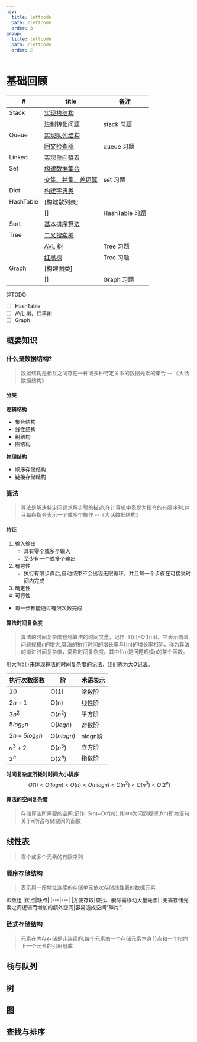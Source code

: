 ```yaml
---
nav:
  title: lettcode
  path: /lettcode
  order: 3
group:
  title: lettcode
  path: /lettcode
  order: 2
---
```

# 基础回顾

| # | title | 备注 |
| --- | --- | --- |
| Stack | [实现栈结构](https://github.com/cc7gs/FE_note/tree/master/packages/lettcode/src/stack/basic.ts) |  |
|  | [进制转化问题](https://github.com/cc7gs/FE_note/tree/master/packages/lettcode/src/basic/converter.ts) | stack 习题 |
| Queue | [实现队列结构](https://github.com/cc7gs/FE_note/tree/master/packages/lettcode/src/queue/basic.ts) |  |
|  | [回文检查器](https://github.com/cc7gs/FE_note/tree/master/packages/lettcode/src/basic/palindromeChecker.ts) | queue 习题 |
| Linked | [实现单向链表](https://github.com/cc7gs/FE_note/tree/master/packages/lettcode/src/linked/basic.ts) |  |
| Set | [构建数据集合](https://github.com/cc7gs/FE_note/tree/master/packages/lettcode/src/basic/set.ts) |  |
|  | [交集、并集、差运算](https://github.com/cc7gs/FE_note/tree/master/packages/lettcode/src/basic/set.basic.ts) | set 习题 |
| Dict | [构建字典类](https://github.com/cc7gs/FE_note/tree/master/packages/lettcode/src/basic/dictionary.ts) |  |
| HashTable | [构建散列表] |  |
|  | [] | HashTable 习题 |
| Sort | [基本排序算法](https://github.com/cc7gs/FE_note/tree/master/packages/lettcode/src/sort/basic.ts) |  |
| Tree | [二叉搜索树](https://github.com/cc7gs/FE_note/tree/master/packages/lettcode/src/tree/basic/index.ts) |  |
|  | [AVL 树]() | Tree 习题 |
|  | [红黑树]() | Tree 习题 |
| Graph | [构建图类] |
|  | [] | Graph 习题 |

@TODO:

- [ ] HashTable
- [ ] AVL 树、红黑树
- [ ] Graph

## 概要知识
### 什么是数据结构?

> 数据结构是相互之间存在一种或多种特定关系的数据元素的集合 -- 《大话数据结构》

#### 分类

**逻辑结构**
 - 集合结构
 - 线性结构
 - 树结构
 - 图结构

**物理结构**
  - 顺序存储结构
  - 链接存储结构


### 算法

> 算法是解决特定问题求解步骤的描述,在计算机中表现为指令的有限序列,并且每条指令表示一个或多个操作 --《大话数据结构》

#### 特征
1. 输入输出
   - 具有零个或多个输入
   - 至少有一个或多个输出
2. 有穷性
   - 执行有限步骤后,自动结束不会出现无限循环，并且每一个步骤在可接受时间内完成 
3. 确定性
4. 可行性
  -  每一步都能通过有限次数完成
#### 算法时间复杂度
> 算法的时间复杂度也称算法的时间度量，记作: T(n)=O(f(n))。它表示随着问题规模n的增大,算法的执行时间的增长率与f(n)的增长率相同，称为算法的渐进时间复杂度，简称时间复杂度。其中f(n)是问题规模n的某个函数。

用大写`O()`来体现算法的时间复杂度的记法，我们称为大O记法。

|执行次数函数|阶|术语表示|
|---|---|---|
|10|O(1)|常数阶|
|$2n+1$|O(n)|线性阶|
|$3n^2$|O($n^2$)|平方阶|
|$5log_2n$|O($logn$)|对数阶|
|$2n+5log_2n$|O($nlogn$)|nlogn阶|
|$n^3+2$|O($n^3$)|立方阶|
|$2^n$|O($2^n$)|指数阶|

**时间复杂度所耗时时间大小排序**
$$O(1) < O(logn) < O(n)<O(nlogn)<O(n^2)<O(n^3)<O(2^n) $$

#### 算法的空间复杂度

> 存储算法所需要的空间,记作: S(n)=O(f(n)),其中n为问题规模,f(n)即为语句关于n所占存储空间的函数

## 线性表
> 零个或多个元素的有限序列
### 顺序存储结构
> 表示用一段地址连续的存储单元依次存储线性表的数据元素

即数组
|优点|缺点|
|---|---|
|方便存取|查找、删除需移动大量元素|
|无需存储元素之间逻辑而增加的额外空间|容易造成空间“碎片”|
### 链式存储结构
>元素在内存存储是非连续的,每个元素由一个存储元素本身节点和一个指向下一个元素的引用组成

## 栈与队列
## 树
## 图
## 查找与排序